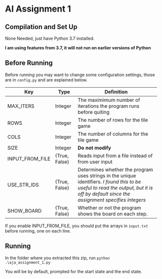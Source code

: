 # AI Assignment 1

## Compilation and Set Up
None Needed, just have Python 3.7 installed. 

**I am using features from 3.7, it will not run on earlier versions of Python**

## Before Running

Before running you may want to change some configuration settings, those are in `config.py` and are explained below.

Key             | Type          | Definition
----------------|---------------|----------------------------------------------------------------------------------------------
MAX_ITERS       | Integer       | The maximimum number of iterations the program runs before quiting
ROWS            | Integer       | The number of rows for the tile game
COLS            | Integer       | The number of columns for the tile game
SIZE            | Integer       | **Do not modify**
INPUT_FROM_FILE | {True, False} | Reads input from a file instead of from user input
USE_STR_IDS     | {True, False} | Determines whether the program uses strings in the unique identifiers. *I found this to be useful to read the output, but it is off by default since the assignment specifies integers*
SHOW_BOARD      | {True, False} | Whether or not the program shows the board on each step.

If you enable INPUT_FROM_FILE, you should put the arrays in `input.txt` before running, one on each line.

## Running
In the folder where you extracted this zip, run `python .\aja_assignment_1.py`

You will be by default, prompted for the start state and the end state.
